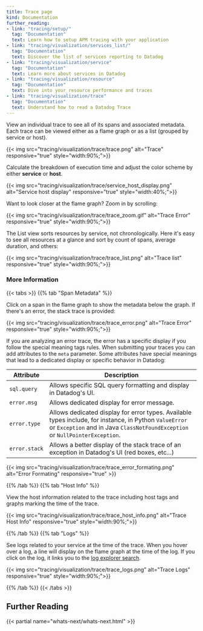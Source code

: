 ```yaml
---
title: Trace page
kind: Documentation
further_reading:
- link: "tracing/setup/"
  tag: "Documentation"
  text: Learn how to setup APM tracing with your application
- link: "tracing/visualization/services_list/"
  tag: "Documentation"
  text: Discover the list of services reporting to Datadog
- link: "tracing/visualization/service"
  tag: "Documentation"
  text: Learn more about services in Datadog
- link: "tracing/visualization/resource"
  tag: "Documentation"
  text: Dive into your resource performance and traces
- link: "tracing/visualization/trace"
  tag: "Documentation"
  text: Understand how to read a Datadog Trace
---
```


View an individual trace to see all of its spans and associated metadata. Each trace can be viewed either as a flame graph or as a list (grouped by service or host).

{{< img src="tracing/visualization/trace/trace.png" alt="Trace" responsive="true" style="width:90%;">}}

Calculate the breakdown of execution time and adjust the color scheme by either **service** or **host**.

{{< img src="tracing/visualization/trace/service_host_display.png" alt="Service host display" responsive="true" style="width:40%;">}}

Want to look closer at the flame graph? Zoom in by scrolling:

{{< img src="tracing/visualization/trace/trace_zoom.gif" alt="Trace Error" responsive="true" style="width:90%;">}}

The List view sorts resources by service, not chronologically. Here it's easy to see all resources at a glance and sort by count of spans, average duration, and others:

{{< img src="tracing/visualization/trace/trace_list.png" alt="Trace list" responsive="true" style="width:90%;">}}

### More Information

{{< tabs >}}
{{% tab "Span Metadata" %}}

Click on a span in the flame graph to show the metadata below the graph. If there's an error, the stack trace is provided:

{{< img src="tracing/visualization/trace/trace_error.png" alt="Trace Error" responsive="true" style="width:90%;">}}

If you are analyzing an error trace, the error has a specific display if you follow the special meaning tags rules. When submitting your traces you can add attributes to the `meta` parameter. Some attributes have special meanings that lead to a dedicated display or specific behavior in Datadog:

| Attribute     | Description                                                                                                                                                                        |
| ----          | ------                                                                                                                                                                             |
| `sql.query`   | Allows specific SQL query formatting and display in Datadog's UI.                                                                                                                     |
| `error.msg`   | Allows dedicated display for error message.                                                                                                                                        |
| `error.type`  | Allows dedicated display for error types. Available types include, for instance, in Python `ValueError` or `Exception` and in Java `ClassNotFoundException` or `NullPointerException`. |
| `error.stack` | Allows a better display of the stack trace of an exception in Datadog's UI (red boxes, etc...)                                                                                         |

{{< img src="tracing/visualization/trace/trace_error_formating.png" alt="Error Formating" responsive="true" >}}

{{% /tab %}}
{{% tab "Host Info" %}}

View the host information related to the trace including host tags and graphs marking the time of the trace.

{{< img src="tracing/visualization/trace/trace_host_info.png" alt="Trace Host Info" responsive="true" style="width:90%;">}}

{{% /tab %}}
{{% tab "Logs" %}}

See logs related to your service at the time of the trace. When you hover over a log, a line will display on the flame graph at the time of the log. If you click on the log, it links you to the [log explorer search][1].

{{< img src="tracing/visualization/trace/trace_logs.png" alt="Trace Logs" responsive="true" style="width:90%;">}}

[1]: /logs/explorer/search/

{{% /tab %}}
{{< /tabs >}}

## Further Reading

{{< partial name="whats-next/whats-next.html" >}}
